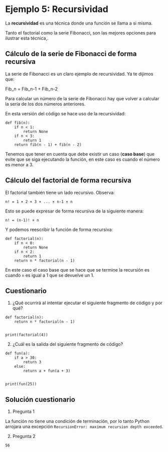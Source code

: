 # Ejemplo 5: Recursividad


La **recursividad** es una técnica donde una función se llama a si misma.

Tanto el factorial como la serie Fibonacci, son las mejores opciones para ilustrar esta técnica,.

## Cálculo de la serie de Fibonacci de forma recursiva

La serie de Fibonacci es un claro ejemplo de recursividad. Ya te dijimos que:

Fib_n = Fib_n-1 + Fib_n-2

Para calcular un número de la serie de Fibonacci hay que volver a calcular la sería de los dos números anteriores.   

En esta versión del código se hace uso de la recursividad:

```
def fib(n):
    if n < 1:
        return None
    if n < 3:
        return 1
    return fib(n - 1) + fib(n - 2)
```

Tenemos que tener en cuenta que debe existir un caso (**caso base**)  que evite que se siga ejecutando la función, en este caso es cuando el número es menor a 3.

## Cálculo del factorial de forma recursiva

El factorial también tiene un lado recursivo. Observa:

`n! = 1 × 2 × 3 × ... × n-1 × n`

Esto se puede expresar de forma recursiva de la siguiente manera:
```
n! = (n-1)! × n
```

Y podemos reescribir la función de forma recursiva:

```
def factorial(n):
    if n < 0:
        return None
    if n < 2:
        return 1
    return n * factorial(n - 1)
```
En este caso el caso base que se hace que se termine la recursión es cuando `n` es igual a 1 que se devuelve un 1.

## Cuestionario

1. ¿Qué ocurrirá al intentar ejecutar el siguiente fragmento de código y por qué?

```
def factorial(n):
    return n * factorial(n - 1)


print(factorial(4))
```

2. ¿Cuál es la salida del siguiente fragmento de código?
```
def fun(a):
    if a > 30:
        return 3
    else:
        return a + fun(a + 3)


print(fun(25))
```

## Solución cuestionario

1. Pregunta 1

La función no tiene una condición de terminación, por lo tanto Python arrojara una excepción `RecursionError: maximum recursion depth exceeded`. 

2. Pregunta 2

`56`


